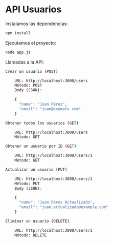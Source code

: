 # API Usuarios

Instalamos las dependencias:
```bash
npm install 
```

Ejecutamos el proyecto:

```bash
node app.js
```

Llamadas a la API:
```bash
Crear un usuario (POST)

    URL: http://localhost:3000/users
    Método: POST
    Body (JSON):

    {
      "name": "Juan Pérez",
      "email": "juan@example.com"
    }

Obtener todos los usuarios (GET)

    URL: http://localhost:3000/users
    Método: GET

Obtener un usuario por ID (GET)

    URL: http://localhost:3000/users/1
    Método: GET

Actualizar un usuario (PUT)

    URL: http://localhost:3000/users/1
    Método: PUT
    Body (JSON):

    {
      "name": "Juan Pérez Actualizado",
      "email": "juan.actualizado@example.com"
    }

Eliminar un usuario (DELETE)

    URL: http://localhost:3000/users/1
    Método: DELETE
```